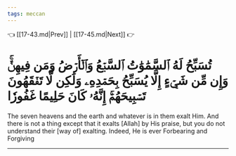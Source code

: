 ```yaml
---
tags: meccan
---
```


👈 [[17-43.md|Prev]] | [[17-45.md|Next]] 👉

# تُسَبِّحُ لَهُ ٱلسَّمَٰوَٰتُ ٱلسَّبۡعُ وَٱلۡأَرۡضُ وَمَن فِيهِنَّۚ وَإِن مِّن شَيۡءٍ إِلَّا يُسَبِّحُ بِحَمۡدِهِۦ وَلَٰكِن لَّا تَفۡقَهُونَ تَسۡبِيحَهُمۡۚ إِنَّهُۥ كَانَ حَلِيمًا غَفُورٗا

The seven heavens and the earth and whatever is in them exalt Him. And there is not a thing except that it exalts [Allah] by His praise, but you do not understand their [way of] exalting. Indeed, He is ever Forbearing and Forgiving

---

